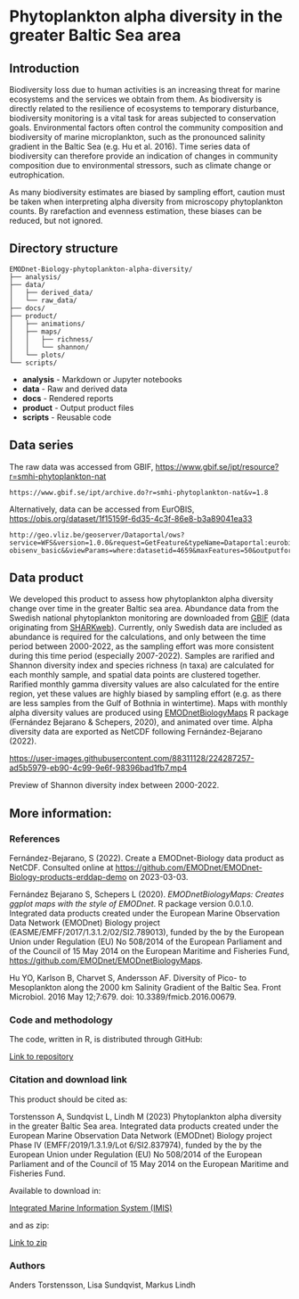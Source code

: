# Phytoplankton alpha diversity in the greater Baltic Sea area

## Introduction

Biodiversity loss due to human activities is an increasing threat for marine ecosystems and the services we obtain from them. As biodiversity is directly related to the resilience of ecosystems to temporary disturbance, biodiversity monitoring is a vital task for areas subjected to conservation goals. Environmental factors often control the community composition and biodiversity of marine microplankton, such as the pronounced salinity gradient in the Baltic Sea (e.g. Hu et al. 2016). Time series data of biodiversity can therefore provide an indication of changes in community composition due to environmental stressors, such as climate change or eutrophication.

As many biodiversity estimates are biased by sampling effort, caution must be taken when interpreting alpha diversity from microscopy phytoplankton counts. By rarefaction and evenness estimation, these biases can be reduced, but not ignored.

## Directory structure

```
EMODnet-Biology-phytoplankton-alpha-diversity/
├── analysis/
├── data/
│   ├── derived_data/
│   └── raw_data/
├── docs/
├── product/
│   ├── animations/
│   ├── maps/
│   │   ├── richness/
│   │   └── shannon/
│   └── plots/
└── scripts/
```

* **analysis** - Markdown or Jupyter notebooks
* **data** - Raw and derived data
* **docs** - Rendered reports
* **product** - Output product files
* **scripts** - Reusable code

## Data series

The raw data was accessed from GBIF, https://www.gbif.se/ipt/resource?r=smhi-phytoplankton-nat

```
https://www.gbif.se/ipt/archive.do?r=smhi-phytoplankton-nat&v=1.8
```

Alternatively, data can be accessed from EurOBIS, https://obis.org/dataset/1f15159f-6d35-4c3f-86e8-b3a89041ea33

```
http://geo.vliz.be/geoserver/Dataportal/ows?service=WFS&version=1.0.0&request=GetFeature&typeName=Dataportal:eurobis-obisenv_basic&&viewParams=where:datasetid=4659&maxFeatures=50&outputformat=csv
```

## Data product

We developed this product to assess how phytoplankton alpha diversity change over time in the greater Baltic sea area. Abundance data from the Swedish national phytoplankton monitoring are downloaded from [GBIF](https://www.gbif.org/) (data originating from [SHARKweb](https://sharkweb.smhi.se/)). Currently, only Swedish data are included as abundance is required for the calculations, and only between the time period between 2000-2022, as the sampling effort was more consistent during this time period (especially 2007-2022). Samples are rarified and Shannon diversity index and species richness (n taxa) are calculated for each monthly sample, and spatial data points are clustered together. Rarified monthly gamma diversity values are also calculated for the entire region, yet these values are highly biased by sampling effort (e.g. as there are less samples from the Gulf of Bothnia in wintertime). Maps with monthly alpha diversity values are produced using [EMODnetBiologyMaps](https://github.com/EMODnet/EMODnetBiologyMaps) R package (Fernández Bejarano & Schepers, 2020), and animated over time. Alpha diversity data are exported as NetCDF following Fernández-Bejarano (2022). 

https://user-images.githubusercontent.com/88311128/224287257-ad5b5979-eb90-4c99-9e6f-98396bad1fb7.mp4

Preview of Shannon diversity index between 2000-2022.

## More information:

### References

Fernández-Bejarano, S (2022). Create a EMODnet-Biology data product as NetCDF. Consulted online at https://github.com/EMODnet/EMODnet-Biology-products-erddap-demo on 2023-03-03.

Fernández Bejarano S, Schepers L (2020). _EMODnetBiologyMaps: Creates ggplot maps with the style of EMODnet_. R package version 0.0.1.0. Integrated data products
created under the European Marine Observation Data Network (EMODnet) Biology project (EASME/EMFF/2017/1.3.1.2/02/SI2.789013), funded by the by the European Union under
Regulation (EU) No 508/2014 of the European Parliament and of the Council of 15 May 2014 on the European Maritime and Fisheries Fund, 
https://github.com/EMODnet/EMODnetBiologyMaps.

Hu YO, Karlson B, Charvet S, Andersson AF. Diversity of Pico- to Mesoplankton along the 2000 km Salinity Gradient of the Baltic Sea. Front Microbiol. 2016 May 12;7:679. doi: 10.3389/fmicb.2016.00679.

### Code and methodology

The code, written in R, is distributed through GitHub:

[Link to repository](/../..)

### Citation and download link

This product should be cited as:

Torstensson A, Sundqvist L, Lindh M (2023) Phytoplankton alpha diversity in the greater Baltic Sea area. Integrated data products created under the European Marine Observation  Data Network (EMODnet) Biology project Phase IV (EMFF/2019/1.3.1.9/Lot  6/SI2.837974), funded by the by the European Union under Regulation (EU) No 508/2014 of the European Parliament and of the Council of 15 May 2014 on the European Maritime and Fisheries Fund.

Available to download in:

[Integrated Marine Information System (IMIS)](https://www.vliz.be/imis?dasid=8221)

and as zip:

[Link to zip](/../../archive/refs/heads/main.zip)

### Authors

Anders Torstensson, Lisa Sundqvist, Markus Lindh
